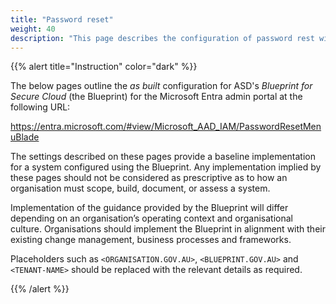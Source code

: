 ```yaml
---
title: "Password reset"
weight: 40
description: "This page describes the configuration of password rest within Microsoft Entra ID associated with systems built according to the guidance provided by ASD's Blueprint for Secure Cloud."
---
```


{{% alert title="Instruction" color="dark" %}}

The below pages outline the _as built_ configuration for ASD's _Blueprint for Secure Cloud_ (the Blueprint) for the Microsoft Entra admin portal at the following URL:

<https://entra.microsoft.com/#view/Microsoft_AAD_IAM/PasswordResetMenuBlade>

The settings described on these pages provide a baseline implementation for a system configured using the Blueprint. Any implementation implied by these pages should not be considered as prescriptive as to how an organisation must scope, build, document, or assess a system.

Implementation of the guidance provided by the Blueprint will differ depending on an organisation’s operating context and organisational culture. Organisations should implement the Blueprint in alignment with their existing change management, business processes and frameworks.

Placeholders such as `<ORGANISATION.GOV.AU>`, `<BLUEPRINT.GOV.AU>` and `<TENANT-NAME>` should be replaced with the relevant details as required.

{{% /alert %}}

